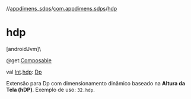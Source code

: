 //[appdimens_sdps](../../index.md)/[com.appdimens.sdps](index.md)/[hdp](hdp.md)

# hdp

[androidJvm]\

@get:[Composable](https://developer.android.com/reference/kotlin/androidx/compose/runtime/Composable.html)

val [Int](https://kotlinlang.org/api/core/kotlin-stdlib/kotlin/-int/index.html).[hdp](hdp.md): [Dp](https://developer.android.com/reference/kotlin/androidx/compose/ui/unit/Dp.html)

Extensão para Dp com dimensionamento dinâmico baseado na **Altura da Tela (hDP)**. Exemplo de uso: `32.hdp`.